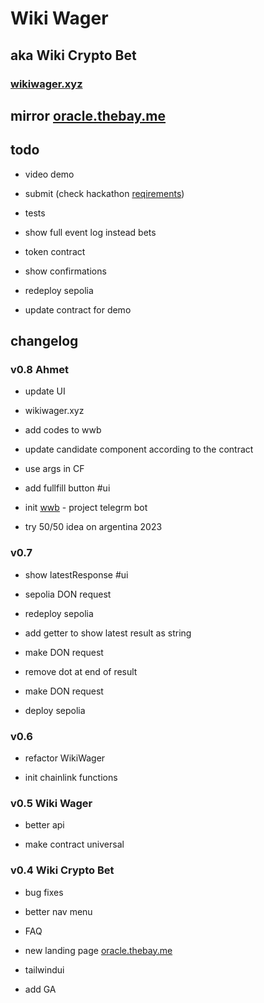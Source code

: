 # Wiki Wager

## aka Wiki Crypto Bet

### [wikiwager.xyz](https://wikiwager.xyz)

## mirror [oracle.thebay.me](https://oracle.thebay.me)

## todo

- video demo

- submit (check hackathon [reqirements](https://github.com/SxT-Community/chainlink-hackathon))

- tests

- show full event log instead bets

- token contract

- show confirmations

- redeploy sepolia

- update contract for demo

## changelog

### v0.8 Ahmet

- update UI

- wikiwager.xyz

- add codes to wwb

- update candidate component according to the contract

- use args in CF

- add fullfill button #ui

- init [wwb](https://t.me/wikiwagerbot) - project telegrm bot

- try 50/50 idea on argentina 2023

### v0.7

- show latestResponse #ui

- sepolia DON request

- redeploy sepolia

- add getter to show latest result as string

- make DON request

- remove dot at end of result

- make DON request

- deploy sepolia

### v0.6

- refactor WikiWager

- init chainlink functions

### v0.5 Wiki Wager

- better api

- make contract universal

### v0.4 Wiki Crypto Bet

- bug fixes

- better nav menu

- FAQ

- new landing page [oracle.thebay.me](https://oracle.thebay.me)

- tailwindui

- add GA
